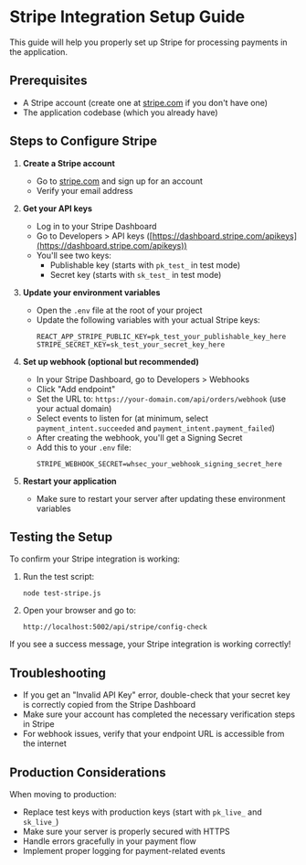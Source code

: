 # Stripe Integration Setup Guide

This guide will help you properly set up Stripe for processing payments in the application.

## Prerequisites

- A Stripe account (create one at [stripe.com](https://stripe.com) if you don't have one)
- The application codebase (which you already have)

## Steps to Configure Stripe

1. **Create a Stripe account**
   - Go to [stripe.com](https://stripe.com) and sign up for an account
   - Verify your email address

2. **Get your API keys**
   - Log in to your Stripe Dashboard
   - Go to Developers > API keys ([https://dashboard.stripe.com/apikeys](https://dashboard.stripe.com/apikeys))
   - You'll see two keys:
     - Publishable key (starts with `pk_test_` in test mode)
     - Secret key (starts with `sk_test_` in test mode)

3. **Update your environment variables**
   - Open the `.env` file at the root of your project
   - Update the following variables with your actual Stripe keys:
     ```
     REACT_APP_STRIPE_PUBLIC_KEY=pk_test_your_publishable_key_here
     STRIPE_SECRET_KEY=sk_test_your_secret_key_here
     ```

4. **Set up webhook (optional but recommended)**
   - In your Stripe Dashboard, go to Developers > Webhooks
   - Click "Add endpoint"
   - Set the URL to: `https://your-domain.com/api/orders/webhook` (use your actual domain)
   - Select events to listen for (at minimum, select `payment_intent.succeeded` and `payment_intent.payment_failed`)
   - After creating the webhook, you'll get a Signing Secret
   - Add this to your `.env` file:
     ```
     STRIPE_WEBHOOK_SECRET=whsec_your_webhook_signing_secret_here
     ```

5. **Restart your application**
   - Make sure to restart your server after updating these environment variables

## Testing the Setup

To confirm your Stripe integration is working:

1. Run the test script:
   ```
   node test-stripe.js
   ```

2. Open your browser and go to:
   ```
   http://localhost:5002/api/stripe/config-check
   ```

If you see a success message, your Stripe integration is working correctly!

## Troubleshooting

- If you get an "Invalid API Key" error, double-check that your secret key is correctly copied from the Stripe Dashboard
- Make sure your account has completed the necessary verification steps in Stripe
- For webhook issues, verify that your endpoint URL is accessible from the internet

## Production Considerations

When moving to production:
- Replace test keys with production keys (start with `pk_live_` and `sk_live_`)
- Make sure your server is properly secured with HTTPS
- Handle errors gracefully in your payment flow
- Implement proper logging for payment-related events 